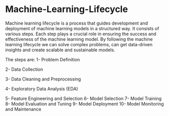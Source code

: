 # Machine-Learning-Lifecycle
Machine learning lifecycle is a process that guides development and deployment of machine learning models in a structured way. It consists of various steps. Each step plays a crucial role in ensuring the success and effectiveness of the machine learning model. By following the machine learning lifecycle we can solve complex problems, can get data-driven insights and create scalable and sustainable models.

The steps are:
1- Problem Definition

2- Data Collection

3- Data Cleaning and Preprocessing

4- Exploratory Data Analysis (EDA)

5- Feature Engineering and Selection
6- Model Selection
7- Model Training
8- Model Evaluation and Tuning
9- Model Deployment
10- Model Monitoring and Maintenance

